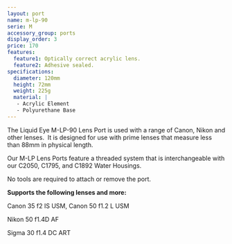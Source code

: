 ```yaml
---
layout: port
name: m-lp-90
serie: M
accessory_group: ports
display_order: 3
price: 170
features:
  feature1: Optically correct acrylic lens.
  feature2: Adhesive sealed.
specifications:
  diameter: 120mm
  height: 72mm
  weight: 225g
  material: |
   - Acrylic Element
   - Polyurethane Base
---
```

The Liquid Eye M-LP-90 Lens Port is used with a range of Canon, Nikon and other lenses.  It is designed for use with prime lenses that measure less than 88mm in physical length.

Our M-LP Lens Ports feature a threaded system that is interchangeable with our C2050, C1795, and C1892 Water Housings.  

No tools are required to attach or remove the port.

**Supports the following lenses and more:**

Canon	35 f2 IS USM, Canon	50 f1.2 L USM

Nikon	50 f1.4D AF

Sigma	30 f1.4 DC ART
